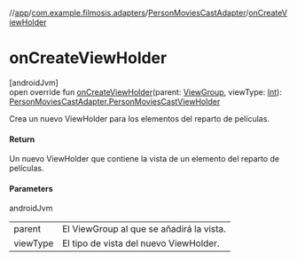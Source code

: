//[app](../../../index.md)/[com.example.filmosis.adapters](../index.md)/[PersonMoviesCastAdapter](index.md)/[onCreateViewHolder](on-create-view-holder.md)

# onCreateViewHolder

[androidJvm]\
open override fun [onCreateViewHolder](on-create-view-holder.md)(parent: [ViewGroup](https://developer.android.com/reference/kotlin/android/view/ViewGroup.html), viewType: [Int](https://kotlinlang.org/api/latest/jvm/stdlib/kotlin/-int/index.html)): [PersonMoviesCastAdapter.PersonMoviesCastViewHolder](-person-movies-cast-view-holder/index.md)

Crea un nuevo ViewHolder para los elementos del reparto de películas.

#### Return

Un nuevo ViewHolder que contiene la vista de un elemento del reparto de películas.

#### Parameters

androidJvm

| | |
|---|---|
| parent | El ViewGroup al que se añadirá la vista. |
| viewType | El tipo de vista del nuevo ViewHolder. |
